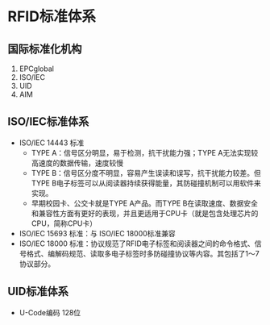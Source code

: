 # RFID标准体系

## 国际标准化机构

1. EPCglobal
2. ISO/IEC
3. UID
4. AIM

## ISO/IEC标准体系

- ISO/IEC 14443 标准
    - TYPE A：信号区分明显，易于检测，抗干扰能力强；TYPE A无法实现较高速度的数据传输，速度较慢
    - TYPE B：信号区分度不明显，容易产生误读和误写，抗干扰能力较差。但TYPE B电子标签可以从阅读器持续获得能量，其防碰撞机制可以用软件来实现。
    - 早期校园卡、公交卡就是TYPE A产品。而TYPE B在读取速度、数据安全和兼容性方面有更好的表现，并且更适用于CPU卡（就是包含处理芯片的CPU，简称CPU卡）
- ISO/IEC 15693 标准：与 ISO/IEC 18000标准兼容
- ISO/IEC 18000 标准：协议规范了RFID电子标签和阅读器之间的命令格式、信号格式、编解码规范、读取多电子标签时多防碰撞协议等内容。其包括了1～7协议部分。

## UID标准体系

- U-Code编码 128位